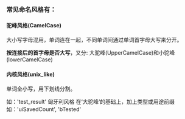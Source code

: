 ### 常见命名风格有：

####  **驼峰风格(CamelCase)** 

大小写字母混用，单词连在一起，不同单词间通过单词首字母大写来分开。 

**按连接后的首字母是否大写**，又分: 大驼峰(UpperCamelCase)和小驼峰(lowerCamelCase) 

#### **内核风格(unix_like)** 

单词全小写，用下划线分割。 

如：'test_result' 匈牙利风格 在‘大驼峰’的基础上，加上类型或用途前缀 如：'uiSavedCount', 'bTested'

